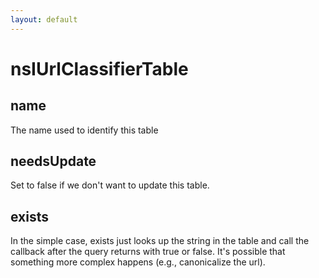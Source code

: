 ```yaml
---
layout: default
---
```


# nsIUrlClassifierTable #

## name ##

The name used to identify this table


## needsUpdate ##

Set to false if we don't want to update this table.


## exists ##

In the simple case, exists just looks up the string in the
table and call the callback after the query returns with true or
false.  It's possible that something more complex happens
(e.g., canonicalize the url).

